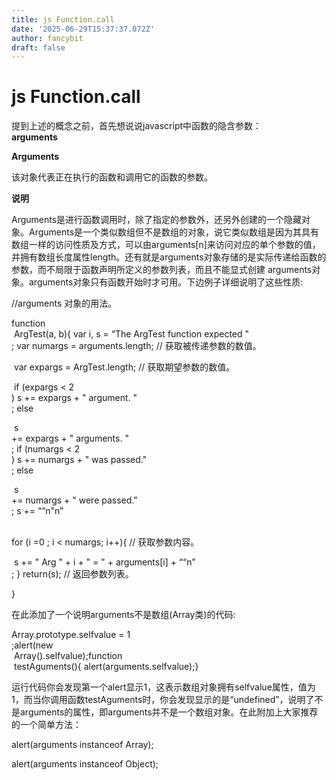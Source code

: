 ```yaml
---
title: js Function.call
date: '2025-06-29T15:37:37.072Z'
author: fancybit
draft: false
---
```

<div class="header"><h1 class="single-title animate__animated animate__pulse animate__faster">js Function.call</h1></div>

<div class="content" id="content"><p> 提到上述的概念之前，首先想说说javascript中函数的隐含参数：<br><strong>arguments</strong></p><p><strong><!-- raw HTML omitted -->Arguments<!-- raw HTML omitted --></strong></p><p><!-- raw HTML omitted -->该对象代表正在执行的函数和调用它的函数的参数。<!-- raw HTML omitted --></p><!-- raw HTML omitted --><!-- raw HTML omitted --><!-- raw HTML omitted --><p><strong>说明</strong></p><p><!-- raw HTML omitted --><!-- raw HTML omitted -->Arguments<!-- raw HTML omitted -->是进行函数调用时，除了指定的参数外，还另外创建的一个隐藏对象。<!-- raw HTML omitted -->Arguments<!-- raw HTML omitted -->是一个类似数组但不是数组的对象，说它类似数组是因为其具有数组一样的访问性质及方式，可以由<!-- raw HTML omitted -->arguments[<!-- raw HTML omitted --><!-- raw HTML omitted --><!-- raw HTML omitted --><!-- raw HTML omitted -->n<!-- raw HTML omitted --><!-- raw HTML omitted --><!-- raw HTML omitted --><!-- raw HTML omitted -->]<!-- raw HTML omitted -->来访问对应的单个参数的值，并拥有数组长度属性length。还有就是<!-- raw HTML omitted -->arguments<!-- raw HTML omitted -->对象存储的是实际传递给函数的参数，而不局限于函数声明所定义的参数列表，而且不能显式创建&nbsp;<!-- raw HTML omitted -->arguments<!-- raw HTML omitted -->对象。<!-- raw HTML omitted -->arguments<!-- raw HTML omitted -->对象只有函数开始时才可用。下边例子详细说明了这些性质<!-- raw HTML omitted --><!-- raw HTML omitted -->:<!-- raw HTML omitted --><!-- raw HTML omitted --></p><p><!-- raw HTML omitted -->//arguments&nbsp;对象的用法。<!-- raw HTML omitted --></p><p><!-- raw HTML omitted -->function<!-- raw HTML omitted --><br><!-- raw HTML omitted -->&nbsp;ArgTest(a,&nbsp;b){<!-- raw HTML omitted -->&nbsp;var&nbsp;i,&nbsp;s&nbsp;=&nbsp;“The&nbsp;ArgTest&nbsp;function&nbsp;expected&nbsp;"<!-- raw HTML omitted --><br><!-- raw HTML omitted -->;<!-- raw HTML omitted -->&nbsp;var&nbsp;numargs&nbsp;=&nbsp;arguments.length;&nbsp;//&nbsp;获取被传递参数的数值。<!-- raw HTML omitted --></p><p><!-- raw HTML omitted -->&nbsp;var&nbsp;expargs&nbsp;=&nbsp;ArgTest.length;&nbsp;//&nbsp;获取期望参数的数值。<!-- raw HTML omitted --></p><p><!-- raw HTML omitted -->&nbsp;if&nbsp;(expargs&nbsp;&lt;&nbsp;2<!-- raw HTML omitted --><br><!-- raw HTML omitted -->)<!-- raw HTML omitted -->&nbsp;s&nbsp;+=&nbsp;expargs&nbsp;+&nbsp;"&nbsp;argument.&nbsp;"<!-- raw HTML omitted --><br><!-- raw HTML omitted -->;<!-- raw HTML omitted -->&nbsp;else<!-- raw HTML omitted --></p><p><!-- raw HTML omitted -->&nbsp;s&nbsp;<!-- raw HTML omitted --><br><!-- raw HTML omitted -->+=&nbsp;expargs&nbsp;+&nbsp;"&nbsp;arguments.&nbsp;"<!-- raw HTML omitted --><br><!-- raw HTML omitted -->;<!-- raw HTML omitted -->&nbsp;if&nbsp;(numargs&nbsp;&lt;&nbsp;2<!-- raw HTML omitted --><br><!-- raw HTML omitted -->)<!-- raw HTML omitted -->&nbsp;s&nbsp;+=&nbsp;numargs&nbsp;+&nbsp;"&nbsp;was&nbsp;passed."<!-- raw HTML omitted --><br><!-- raw HTML omitted -->;<!-- raw HTML omitted -->&nbsp;else<!-- raw HTML omitted --></p><p><!-- raw HTML omitted -->&nbsp;s&nbsp;<!-- raw HTML omitted --><br><!-- raw HTML omitted -->+=&nbsp;numargs&nbsp;+&nbsp;"&nbsp;were&nbsp;passed."<!-- raw HTML omitted --><br><!-- raw HTML omitted -->;<!-- raw HTML omitted -->&nbsp;s&nbsp;+=&nbsp;““n"n”<!-- raw HTML omitted --></p><p><!-- raw HTML omitted --><!-- raw HTML omitted --><br><!-- raw HTML omitted -->for&nbsp;(i&nbsp;=0&nbsp;;&nbsp;i&nbsp;&lt;&nbsp;numargs;&nbsp;i++){&nbsp;//&nbsp;获取参数内容。<!-- raw HTML omitted --></p><p><!-- raw HTML omitted -->&nbsp;s&nbsp;+=&nbsp;"&nbsp;Arg&nbsp;"&nbsp;+&nbsp;i&nbsp;+&nbsp;"&nbsp;=&nbsp;"&nbsp;+&nbsp;arguments[i]&nbsp;+&nbsp;““n”<!-- raw HTML omitted --><br><!-- raw HTML omitted -->;<!-- raw HTML omitted -->&nbsp;}<!-- raw HTML omitted -->&nbsp;return(s);&nbsp;//&nbsp;返回参数列表。<!-- raw HTML omitted --></p><p><!-- raw HTML omitted -->}<!-- raw HTML omitted --></p><p><!-- raw HTML omitted -->在此添加了一个说明arguments不是数组(Array类)的代码:<!-- raw HTML omitted --><!-- raw HTML omitted --></p><p><!-- raw HTML omitted -->Array.prototype.selfvalue&nbsp;=&nbsp;1<!-- raw HTML omitted --><br><!-- raw HTML omitted -->;<!-- raw HTML omitted -->alert(new<!-- raw HTML omitted --><br><!-- raw HTML omitted -->&nbsp;Array().selfvalue);<!-- raw HTML omitted -->function<!-- raw HTML omitted --><br><!-- raw HTML omitted -->&nbsp;testAguments(){<!-- raw HTML omitted -->&nbsp;alert(arguments.selfvalue);<!-- raw HTML omitted -->}<!-- raw HTML omitted --></p><p><!-- raw HTML omitted -->运行代码你会发现第一个alert显示1，这表示数组对象拥有selfvalue属性，值为1，而当你调用函数testAguments时，你会发现显示的是“undefined”，说明了不是arguments的属性，即arguments并不是一个数组对象。<!-- raw HTML omitted --><!-- raw HTML omitted -->在此附加上大家推荐的一个简单方法<!-- raw HTML omitted -->：<!-- raw HTML omitted --></p><p><!-- raw HTML omitted --> alert(arguments&nbsp;instanceof&nbsp;Array);</p><p><!-- raw HTML omitted --> alert(arguments&nbsp;instanceof&nbsp;Object);</p><p><!-- raw HTML omitted --><!-- raw HTML omitted --></p><!-- raw HTML omitted --><!-- raw HTML omitted --><!-- raw HTML omitted --><!-- raw HTML omitted --><!-- raw HTML omitted --><!-- raw HTML omitted --><!-- raw HTML omitted --><!-- raw HTML omitted --><!-- raw HTML omitted --><!-- raw HTML omitted --><!-- raw HTML omitted --><!-- raw HTML omitted --><!-- raw HTML omitted --><!-- raw HTML omitted --><!-- raw HTML omitted --><!-- raw HTML omitted --><!-- raw HTML omitted --><!-- raw HTML omitted --><!-- raw HTML omitted --><!-- raw HTML omitted --><!-- raw HTML omitted --><!-- raw HTML omitted --><!-- raw HTML omitted --><!-- raw HTML omitted --><!-- raw HTML omitted --><!-- raw HTML omitted --><!-- raw HTML omitted --><!-- raw HTML omitted --><!-- raw HTML omitted --><!-- raw HTML omitted --><!-- raw HTML omitted --><!-- raw HTML omitted --><!-- raw HTML omitted --><!-- raw HTML omitted --><!-- raw HTML omitted --><!-- raw HTML omitted --><!-- raw HTML omitted --><!-- raw HTML omitted --><!-- raw HTML omitted --><!-- raw HTML omitted --><!-- raw HTML omitted --><!-- raw HTML omitted --><!-- raw HTML omitted --><!-- raw HTML omitted --><!-- raw HTML omitted --><!-- raw HTML omitted --><!-- raw HTML omitted --><!-- raw HTML omitted --><!-- raw HTML omitted --><!-- raw HTML omitted --><!-- raw HTML omitted --><!-- raw HTML omitted --><!-- raw HTML omitted --><!-- raw HTML omitted --><!-- raw HTML omitted --><!-- raw HTML omitted --><!-- raw HTML omitted --><!-- raw HTML omitted --><!-- raw HTML omitted --><!-- raw HTML omitted --><!-- raw HTML omitted --><!-- raw HTML omitted --><!-- raw HTML omitted --><!-- raw HTML omitted --><!-- raw HTML omitted --><!-- raw HTML omitted --><!-- raw HTML omitted --><!-- raw HTML omitted --><!-- raw HTML omitted --><!-- raw HTML omitted --><!-- raw HTML omitted --><!-- raw HTML omitted --><!-- raw HTML omitted --><!-- raw HTML omitted --><!-- raw HTML omitted --><!-- raw HTML omitted --><!-- raw HTML omitted --><!-- raw HTML omitted --><!-- raw HTML omitted --><!-- raw HTML omitted --><!-- raw HTML omitted --><!-- raw HTML omitted --><!-- raw HTML omitted --><!-- raw HTML omitted --><!-- raw HTML omitted --><!-- raw HTML omitted --><!-- raw HTML omitted --></div>

